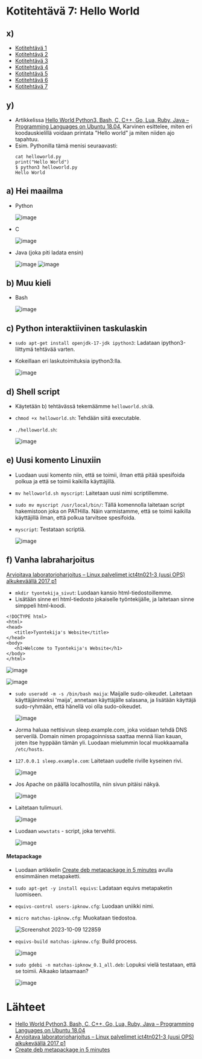 # Kotitehtävä 7: Hello World

## x) 
* [Kotitehtävä 1](https://github.com/16cats/Linux/blob/main/h1.md)
* [Kotitehtävä 2](https://github.com/16cats/Linux/blob/main/h2.md)
* [Kotitehtävä 3](https://github.com/16cats/Linux/blob/main/h3.md)
* [Kotitehtävä 4](https://github.com/16cats/Linux/blob/main/h4.md)
* [Kotitehtävä 5](https://github.com/16cats/Linux/blob/main/h5.md)
* [Kotitehtävä 6](https://github.com/16cats/Linux/blob/main/h6.md)
* [Kotitehtävä 7](https://github.com/16cats/Linux/blob/main/h7.md)

## y)
- Artikkelissa [Hello World Python3, Bash, C, C++, Go, Lua, Ruby, Java – Programming Languages on Ubuntu 18.04](https://terokarvinen.com/2018/hello-python3-bash-c-c-go-lua-ruby-java-programming-languages-on-ubuntu-18-04/), Karvinen esittelee, miten eri koodauskielillä voidaan printata "Hello world"  ja miten niiden ajo tapahtuu.
- Esim. Pythonilla tämä menisi seuraavasti:
    ```
  cat helloworld.py
  print("Hello World")
  $ python3 helloworld.py
  Hello World
    ```

## a) Hei maailma
- Python
  
  ![image](https://github.com/16cats/Linux/assets/97065659/0dc7e575-a37f-4fd5-a98a-1b8528b5ee43)

- C
  
  ![image](https://github.com/16cats/Linux/assets/97065659/2577de50-6679-4678-a864-f31ab6c84da6)

- Java (joka piti ladata ensin)
  
  ![image](https://github.com/16cats/Linux/assets/97065659/233e6b83-07b9-4537-9e0c-26ae4a49fc77)
  ![image](https://github.com/16cats/Linux/assets/97065659/a68a894c-6f17-4a30-856c-baa2f9f799ea)

## b) Muu kieli

- Bash

  ![image](https://github.com/16cats/Linux/assets/97065659/2e768d0c-4bda-427f-94e4-0aded5dd3bc1)

## c) Python interaktiivinen taskulaskin
- `sudo apt-get install openjdk-17-jdk ipython3`: Ladataan ipython3-liittymä tehtävää varten.
  
- Kokeillaan eri laskutoimituksia ipython3:lla.

  ![image](https://github.com/16cats/Linux/assets/97065659/0f64b2c3-fcd4-4243-b0e9-2fa98df0d88e)

## d) Shell script

- Käytetään b) tehtävässä tekemäämme `helloworld.sh`:iä.
- `chmod +x helloworld.sh`: Tehdään siitä executable.
- `./helloworld.sh`:
  
  ![image](https://github.com/16cats/Linux/assets/97065659/7a263abb-26fd-434d-8867-6bbbb93c0d53)

## e) Uusi komento Linuxiin

- Luodaan uusi komento niin, että se toimii, ilman että pitää spesifoida polkua ja että se toimii kaikilla käyttäjillä.
- `mv helloworld.sh myscript`: Laitetaan uusi nimi scriptillemme.
- `sudo mv myscript /usr/local/bin/`: Tällä komennolla laitetaan script hakemistoon joka on PATHilla. Näin varmistamme, että se toimii kaikilla käyttäjillä ilman, että polkua tarvitsee spesifoida.
- `myscript`: Testataan scriptiä.

  ![image](https://github.com/16cats/Linux/assets/97065659/9a0dc09d-bc2c-43ea-8d1e-00bfd82ed818)

## f) Vanha labraharjoitus
[Arvioitava laboratorioharjoitus – Linux palvelimet ict4tn021-3 (uusi OPS) alkukeväällä 2017 p1](https://terokarvinen.com/2017/arvioitava-laboratorioharjoitus-linux-palvelimet-ict4tn021-3-uusi-ops-alkukevaalla-2017-p1/)

- `mkdir tyontekija_sivut`: Luodaan kansio html-tiedostoillemme.
- Lisätään sinne eri html-tiedosto jokaiselle työntekijälle, ja laitetaan sinne simppeli html-koodi.

 ```
<!DOCTYPE html>
<html>
<head>
    <title>Tyontekija's Website</title>
</head>
<body>
    <h1>Welcome to Tyontekija's Website</h1>
</body>
</html>
```

![image](https://github.com/16cats/Linux/assets/97065659/40119b57-b4c8-4bf6-9d89-5b9f131d32f1)

![image](https://github.com/16cats/Linux/assets/97065659/06c31a1e-2cf7-41f7-a200-b97bb952d46f)

- `sudo useradd -m -s /bin/bash maija`: Maijalle sudo-oikeudet. Laitetaan käyttäjänimeksi 'maija', annetaan käyttäjälle salasana, ja lisätään käyttäjä sudo-ryhmään, että hänellä voi olla sudo-oikeudet.

    ![image](https://github.com/16cats/Linux/assets/97065659/bb333737-36d0-4298-a408-9dd14f804291)

- Jorma haluaa nettisivun sleep.example.com, joka voidaan tehdä DNS serverilä. Domain nimen propagoinnissa saattaa mennä liian kauan, joten itse hyppään tämän yli. Luodaan mielummin local muokkaamalla `/etc/hosts`.
  
- `127.0.0.1 sleep.example.com`: Laitetaan uudelle riville kyseinen rivi.

    ![image](https://github.com/16cats/Linux/assets/97065659/cde11a35-2089-434e-8e7d-6757d37eebd0)

- Jos Apache on päällä localhostilla, niin sivun pitäisi näkyä.
  
    ![image](https://github.com/16cats/Linux/assets/97065659/a46cfade-1853-4cf6-9c85-2e3858a85f13)

- Laitetaan tulimuuri.

    ![image](https://github.com/16cats/Linux/assets/97065659/340000e2-84dc-43db-ad8b-3cfea84ea361)

- Luodaan `wowstats` - script, joka tervehtii.

  ![image](https://github.com/16cats/Linux/assets/97065659/bc7897c1-99af-472b-8732-6fe6d935907d)

#### Metapackage
- Luodaan artikkelin [Create deb metapackage in 5 minutes](https://terokarvinen.com/2011/create-deb-metapackage-in-5-minutes/) avulla ensimmäinen metapaketti.

- `sudo apt-get -y install equivs`: Ladataan equivs metapaketin luomiseen.
- `equivs-control users-ipknow.cfg`: Luodaan uniikki nimi.
- `micro matchas-ipknow.cfg`: Muokataan tiedostoa.

    ![Screenshot 2023-10-09 122859](https://github.com/16cats/Linux/assets/97065659/650c6ddf-baeb-4a9e-b59b-10672e10fc9f)


- `equivs-build matchas-ipknow.cfg`: Build process.

    ![image](https://github.com/16cats/Linux/assets/97065659/02ff7628-b0b4-4c95-8461-f76aae127369)

- `sudo gdebi -n matchas-ipknow_0.1_all.deb`: Lopuksi vielä testataan, että se toimii. Alkaako lataamaan?

    ![image](https://github.com/16cats/Linux/assets/97065659/8b8e9e09-4924-4e9b-a5d4-70ef8e9c0dc7)


# Lähteet
- [Hello World Python3, Bash, C, C++, Go, Lua, Ruby, Java – Programming Languages on Ubuntu 18.04](https://terokarvinen.com/2018/hello-python3-bash-c-c-go-lua-ruby-java-programming-languages-on-ubuntu-18-04/)
- [Arvioitava laboratorioharjoitus – Linux palvelimet ict4tn021-3 (uusi OPS) alkukeväällä 2017 p1](https://terokarvinen.com/2017/arvioitava-laboratorioharjoitus-linux-palvelimet-ict4tn021-3-uusi-ops-alkukevaalla-2017-p1/)
- [Create deb metapackage in 5 minutes](https://terokarvinen.com/2011/create-deb-metapackage-in-5-minutes/)

